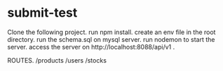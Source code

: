 # submit-test
Clone the following project.
run npm install.
create an env file in the root directory.
run the schema.sql on mysql server.
run nodemon to start the server.
access the server on http://localhost:8088/api/v1 .

ROUTES.
/products
/users
/stocks
